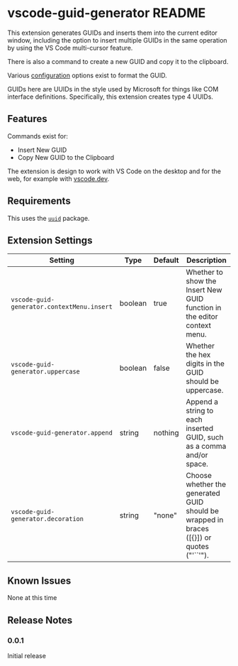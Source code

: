 # vscode-guid-generator README

This extension generates GUIDs and inserts them into the current editor window, including the option to insert multiple GUIDs in the same operation by using the VS Code multi-cursor feature.

There is also a command to create a new GUID and copy it to the clipboard.

Various [configuration](#extension-settings) options exist to format the GUID.

GUIDs here are UUIDs in the style used by Microsoft for things like COM interface definitions. Specifically, this extension creates type 4 UUIDs.

## Features

Commands exist for:
* Insert New GUID
* Copy New GUID to the Clipboard

The extension is design to work with VS Code on the desktop and for the web, for example with [vscode.dev](https://vscode.dev).

## Requirements

This uses the [`uuid`](https://www.npmjs.com/package/uuid) package.

## Extension Settings

| Setting | Type | Default | Description |
|---------|------|---------|-------------|
| `vscode-guid-generator.contextMenu.insert` | boolean | true | Whether to show the Insert New GUID function in the editor context menu. |
| `vscode-guid-generator.uppercase` | boolean | false | Whether the hex digits in the GUID should be uppercase. |
| `vscode-guid-generator.append` | string | nothing | Append a string to each inserted GUID, such as a comma and/or space. |
| `vscode-guid-generator.decoration` | string | "none" | Choose whether the generated GUID should be wrapped in braces ([{}]) or quotes ("'``'"). |

## Known Issues

None at this time

## Release Notes

### 0.0.1

Initial release